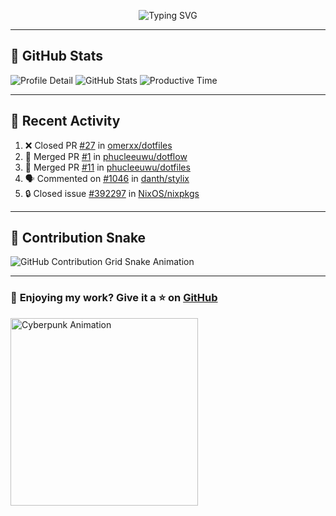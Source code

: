 <p align="center">
  <img src="https://readme-typing-svg.demolab.com/?lines=Hi+There!+I'm+Phuc+Lee+👋;I'm+a+Noob!+and+I+love+learning+new+things!&font=Fira+Code&size=22&pause=100&color=7AA2F7&width=600&height=75&center=true&vCenter=true&multiline=true&repeat=true" alt="Typing SVG">
</p>

---

## 🚀 GitHub Stats

![Profile Detail](http://github-profile-summary-cards.vercel.app/api/cards/profile-details?username=phucleeuwu&theme=transparent)
![GitHub Stats](http://github-profile-summary-cards.vercel.app/api/cards/stats?username=phucleeuwu&theme=transparent)
![Productive Time](http://github-profile-summary-cards.vercel.app/api/cards/productive-time?username=phucleeuwu&theme=transparent&utcOffset=8)

---

## 📝 Recent Activity

<!--START_SECTION:activity-->
1. ❌ Closed PR [#27](https://github.com/omerxx/dotfiles/pull/27) in [omerxx/dotfiles](https://github.com/omerxx/dotfiles)
2. 🎉 Merged PR [#1](https://github.com/phucleeuwu/dotflow/pull/1) in [phucleeuwu/dotflow](https://github.com/phucleeuwu/dotflow)
3. 🎉 Merged PR [#11](https://github.com/phucleeuwu/dotfiles/pull/11) in [phucleeuwu/dotfiles](https://github.com/phucleeuwu/dotfiles)
4. 🗣 Commented on [#1046](https://github.com/danth/stylix/issues/1046#issuecomment-2746227318) in [danth/stylix](https://github.com/danth/stylix)
5. 🔒 Closed issue [#392297](https://github.com/NixOS/nixpkgs/issues/392297) in [NixOS/nixpkgs](https://github.com/NixOS/nixpkgs)
<!--END_SECTION:activity-->

<!--START_SECTION:waka-->
<!--END_SECTION:waka-->

---

## 🐍 Contribution Snake

<picture>
  <source media="(prefers-color-scheme: dark)" srcset="https://raw.githubusercontent.com/phucleeuwu/phucleeuwu/output/github-contribution-grid-snake-dark.svg">
  <source media="(prefers-color-scheme: light)" srcset="https://raw.githubusercontent.com/phucleeuwu/phucleeuwu/output/github-contribution-grid-snake.svg">
  <img alt="GitHub Contribution Grid Snake Animation" src="https://raw.githubusercontent.com/phucleeuwu/phucleeuwu/output/github-contribution-grid-snake.svg">
</picture>

---

### 💙 **Enjoying my work?** Give it a ⭐ on **[GitHub](https://github.com/phucleeuwu)**

<p align="left">
  <img src="https://media.giphy.com/media/u5sgL5pks5JXKHcVZo/giphy.gif" width="300" alt="Cyberpunk Animation">
</p>
